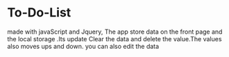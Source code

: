 # To-Do-List
made with javaScript and Jquery, The app store data on the front page and the local storage .Its update Clear the data and delete the value.The values also moves ups and down. you can also edit the data
